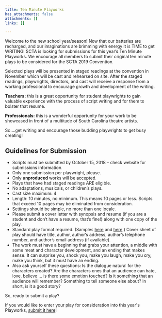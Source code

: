 ```yaml
---
title: Ten Minute Playworks
has_attachments: false
attachments: []
links: []

---
```

Welcome to the new school year/season! Now that our batteries are recharged, and our imaginations are brimming with energy it is TIME to get WRITING! SCTA is looking for submissions for this year’s Ten Minute Playworks. We encourage all members to submit their original ten minute plays to be considered for the SCTA 2019 Convention.

Selected plays will be presented in staged readings at the convention in November which will be cast and rehearsed on site. After the staged readings, playwrights, directors, and cast will receive a response from a working professional to encourage growth and development of the writing.

**Teachers:** this is a great opportunity for student playwrights to gain valuable experience with the process of script writing and for them to bolster that resume.

**Professionals:** this is a wonderful opportunity for your work to be showcased in front of a multitude of South Carolina theatre artists.

So....get writing and encourage those budding playwrights to get busy creating!

## Guidelines for Submission

* Scripts must be submitted by October 15, 2018 – check website for submissions information.
* Only one submission per playwright, please.
* Only **unproduced** works will be accepted.
* Plays that have had staged readings ARE eligible.
* No adaptations, musicals, or children’s plays.
* Cast size maximum: 4
* Length: 10 minutes, no minimum. This means 10 pages or less. Scripts that exceed 10 pages may be eliminated from consideration.
* Settings should be simple, no more than one locale.
* Please submit a cover letter with synopsis and resume (if you are a student and don’t have a resume, that’s fine!) along with one copy of the play.
* Standard play format required. (Samples [here](https://shop.samuelfrench.com/content/files/upload/General%20SFI%20Formatting%20Guidelines%20Complete.pdf) and [here](https://www.playwriting101.com/).) Cover sheet of play should have title, author, author’s address, author’s telephone number, and author’s email address (if available).
* The work must have a beginning that grabs your attention, a middle with some meat and character development, and an ending that makes sense. It can surprise you, shock you, make you laugh, make you cry, make you think, but it must have an ending.
* Also ask yourself these questions: Is the dialogue natural for the characters created? Are the characters ones that an audience can hate, love, believe ... is there some emotion touched? Is it something that an audience will remember? Something to tell someone else about? In short, is it a good story?

So, ready to submit a play?

If you would like to enter your play for consideration into this year's Playworks, [submit it here](https://forms.gle/XaMBwMk79g746Ehb6)!